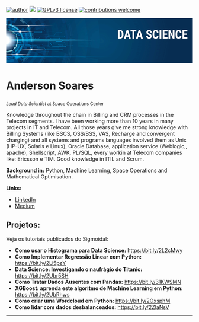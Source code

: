 [![author](https://img.shields.io/badge/author-anderson-red.svg)](https://www.linkedin.com/in/carlosfab) [![](https://img.shields.io/badge/python-3.7+-blue.svg)](https://www.python.org/downloads/release/python-365/) [![GPLv3 license](https://img.shields.io/badge/License-GPLv3-blue.svg)](http://perso.crans.org/besson/LICENSE.html) [![contributions welcome](https://img.shields.io/badge/contributions-welcome-brightgreen.svg?style=flat)](https://github.com/carlosfab/data_science/issues)

<p align="center">
  <img src="banner.png" >
</p>

# Anderson Soares
<sub>*Lead Data Scientist* at Space Operations Center</sub>

Knowledge throughout the chain in Billing and CRM processes in the Telecom segments.
I have been working more than 10 years in many projects in IT and Telecom. All those years give me strong knowledge with Billing Systems (like BSCS, OSS/BSS, VAS, Recharge and convergent charging) and all systems and programs languages involved them as Unix (HP-UX, Solaris e Linux), Oracle Database, application service (Weblogic,, apache), Shellscript, AWK, PL/SQL, every workin at Telecom companies like: Ericsson e TIM.
Good knowledge in  ITIL and Scrum.

**Background in:** Python, Machine Learning, Space Operations and Mathematical Optimisation.

**Links:**
* [LinkedIn](https://www.linkedin.com/in/andersontsoares/)
* [Medium](https://www.medium.com)


## Projetos:
Veja os tutoriais publicados do Sigmoidal:

* **Como usar o Histograma para Data Science:** https://bit.ly/2L2cMwy
* **Como Implementar Regressão Linear com Python:** https://bit.ly/2Li5pzY
* **Data Science: Investigando o naufrágio do Titanic:** https://bit.ly/2Ubr5SH
* **Como Tratar Dados Ausentes com Pandas:** https://bit.ly/31KWSMN
* **XGBoost: aprenda este algoritmo de Machine Learning em Python:** https://bit.ly/2UbRhws
* **Como criar uma Wordcloud em Python:** https://bit.ly/2OxsphM
* **Como lidar com dados desbalanceados:** https://bit.ly/2ZlaNsV

---




